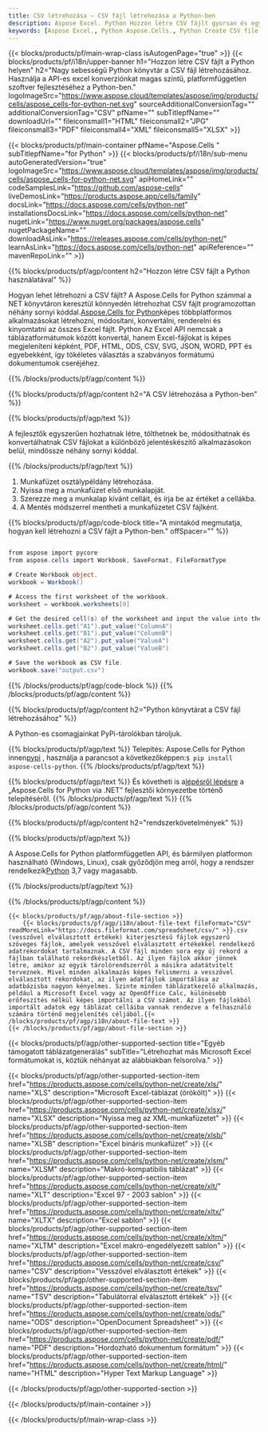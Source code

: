 ```yaml
---
title: CSV létrehozása – CSV fájl létrehozása a Python-ben
description: Aspose Excel. Python Hozzon létre CSV fájlt gyorsan és egyszerűen a Aspose.Cells segítségével. Hozzon létre CSV fájlt a Python használatával. Hozzon létre CSV-et a Python-ben. Python3481 Létrehozása.
keywords: [Aspose Excel., Python Aspose.Cells., Python Create CSV file., Generate CSV file in Python., Create CSV file using Python., Write data to CSV file via Python., Create a CSV file in Python., Python Generate a CSV file., Python CSV Creater]
---
```

{{< blocks/products/pf/main-wrap-class isAutogenPage="true" >}}
{{< blocks/products/pf/i18n/upper-banner h1="Hozzon létre CSV fájlt a Python helyen" h2="Nagy sebességű Python könyvtár a CSV fájl létrehozásához. Használja a API-es excel konverziónkat magas szintű, platformfüggetlen szoftver fejlesztéséhez a Python-ben." logoImageSrc="https://www.aspose.cloud/templates/aspose/img/products/cells/aspose_cells-for-python-net.svg" sourceAdditionalConversionTag="" additionalConversionTag="CSV" pfName="" subTitlepfName="" downloadUrl="" fileiconsmall1="HTML" fileiconsmall2="JPG" fileiconsmall3="PDF" fileiconsmall4="XML" fileiconsmall5="XLSX" >}}

{{< blocks/products/pf/main-container pfName="Aspose.Cells " subTitlepfName="for Python" >}}
{{< blocks/products/pf/i18n/sub-menu autoGeneratedVersion="true" logoImageSrc="https://www.aspose.cloud/templates/aspose/img/products/cells/aspose_cells-for-python-net.svg" apiHomeLink="" codeSamplesLink="https://github.com/aspose-cells" liveDemosLink="https://products.aspose.app/cells/family" docsLink="https://docs.aspose.com/cells/python-net" installationsDocsLink="https://docs.aspose.com/cells/python-net" nugetLink="https://www.nuget.org/packages/aspose.cells" nugetPackageName="" downloadAsLink="https://releases.aspose.com/cells/python-net/" learnAsLink="https://docs.aspose.com/cells/python-net" apiReference="" mavenRepoLink="" >}}

{{% blocks/products/pf/agp/content h2="Hozzon létre CSV fájlt a Python használatával" %}}

 Hogyan lehet létrehozni a CSV fájlt? A Aspose.Cells for Python számmal a NET könyvtáron keresztül könnyedén létrehozhat CSV fájlt programozottan néhány sornyi kóddal.[Aspose.Cells for Python](https://pypi.org/project/aspose-cells-python/)képes többplatformos alkalmazásokat létrehozni, módosítani, konvertálni, renderelni és kinyomtatni az összes Excel fájlt. Python Az Excel API nemcsak a táblázatformátumok között konvertál, hanem Excel-fájlokat is képes megjeleníteni képként, PDF, HTML, ODS, CSV, SVG, JSON, WORD, PPT és egyebekként, így tökéletes választás a szabványos formátumú dokumentumok cseréjéhez.

{{% /blocks/products/pf/agp/content %}}



{{% blocks/products/pf/agp/content h2="A CSV létrehozása a Python-ben" %}}

{{% blocks/products/pf/agp/text %}}

 A fejlesztők egyszerűen hozhatnak létre, tölthetnek be, módosíthatnak és konvertálhatnak CSV fájlokat a különböző jelentéskészítő alkalmazásokon belül, mindössze néhány sornyi kóddal.

{{% /blocks/products/pf/agp/text %}}

1.  Munkafüzet osztálypéldány létrehozása.
1.  Nyissa meg a munkafüzet első munkalapját.
1.  Szerezze meg a munkalap kívánt celláit, és írja be az értéket a cellákba.
1.  A Mentés módszerrel mentheti a munkafüzetet CSV fájlként.

{{% blocks/products/pf/agp/code-block title="A mintakód megmutatja, hogyan kell létrehozni a CSV fájlt a Python-ben." offSpacer="" %}}

```cs

from aspose import pycore
from aspose.cells import Workbook, SaveFormat, FileFormatType

# Create Workbook object.
workbook = Workbook()

# Access the first worksheet of the workbook.
worksheet = workbook.worksheets[0]

# Get the desired cell(s) of the worksheet and input the value into the cell(s).
worksheet.cells.get("A1").put_value("ColumnA")
worksheet.cells.get("B1").put_value("ColumnB")
worksheet.cells.get("A2").put_value("ValueA")
worksheet.cells.get("B2").put_value("ValueB")

# Save the workbook as CSV file.
workbook.save("output.csv")

```

{{% /blocks/products/pf/agp/code-block %}}
{{% /blocks/products/pf/agp/content %}}

{{% blocks/products/pf/agp/content h2="Python könyvtárat a CSV fájl létrehozásához" %}}

A Python-es csomagjainkat PyPi-tárolókban tároljuk.

{{% blocks/products/pf/agp/text %}}
 Telepítés: Aspose.Cells for Python innen<a href="https://pypi.org/project/aspose-cells-python/">pypi</a> , használja a parancsot a következőképpen:<code>$ pip install aspose-cells-python</code>.
{{% /blocks/products/pf/agp/text %}}

{{% blocks/products/pf/agp/text %}}
 És követheti is a[lépésről lépésre](https://docs.aspose.com/cells/python-net/getting-started/) a „Aspose.Cells for Python via .NET” fejlesztői környezetbe történő telepítéséről.
{{% /blocks/products/pf/agp/text %}}
{{% /blocks/products/pf/agp/content %}}

{{% blocks/products/pf/agp/content h2="rendszerkövetelmények" %}}

{{% blocks/products/pf/agp/text %}}

 A Aspose.Cells for Python platformfüggetlen API, és bármilyen platformon használható (Windows, Linux), csak győződjön meg arról, hogy a rendszer rendelkezik[Python](https://www.python.org/downloads/) 3,7 vagy magasabb.
 
{{% /blocks/products/pf/agp/text %}}

{{% /blocks/products/pf/agp/content %}}

<!-- aboutfile Starts -->
    {{< blocks/products/pf/agp/about-file-section >}}
        {{< blocks/products/pf/agp/i18n/about-file-text fileFormat="CSV" readMoreLink="https://docs.fileformat.com/spreadsheet/csv/" >}}.csv (vesszővel elválasztott értékek) kiterjesztésű fájlok egyszerű szöveges fájlok, amelyek vesszővel elválasztott értékekkel rendelkező adatrekordokat tartalmaznak. A CSV fájl minden sora egy új rekord a fájlban található rekordkészletből. Az ilyen fájlok akkor jönnek létre, amikor az egyik tárolórendszerről a másikra adatátvitelt terveznek. Mivel minden alkalmazás képes felismerni a vesszővel elválasztott rekordokat, az ilyen adatfájlok importálása az adatbázisba nagyon kényelmes. Szinte minden táblázatkezelő alkalmazás, például a Microsoft Excel vagy az OpenOffice Calc, különösebb erőfeszítés nélkül képes importálni a CSV számot. Az ilyen fájlokból importált adatok egy táblázat celláiba vannak rendezve a felhasználó számára történő megjelenítés céljából.{{< /blocks/products/pf/agp/i18n/about-file-text >}}
    {{< /blocks/products/pf/agp/about-file-section >}}
<!-- aboutfile Ends -->

{{< blocks/products/pf/agp/other-supported-section title="Egyéb támogatott táblázatgenerálás" subTitle="Létrehozhat más Microsoft Excel formátumokat is, köztük néhányat az alábbiakban felsorolva." >}}

{{< blocks/products/pf/agp/other-supported-section-item href="https://products.aspose.com/cells/python-net/create/xls/" name="XLS" description="Microsoft Excel-táblázat (örökölt)" >}} 
{{< blocks/products/pf/agp/other-supported-section-item href="https://products.aspose.com/cells/python-net/create/xlsx/" name="XLSX" description="Nyissa meg az XML-munkafüzetet" >}} 
{{< blocks/products/pf/agp/other-supported-section-item href="https://products.aspose.com/cells/python-net/create/xlsb/" name="XLSB" description="Excel bináris munkafüzet" >}} 
{{< blocks/products/pf/agp/other-supported-section-item href="https://products.aspose.com/cells/python-net/create/xlsm/" name="XLSM" description="Makró-kompatibilis táblázat" >}} 
{{< blocks/products/pf/agp/other-supported-section-item href="https://products.aspose.com/cells/python-net/create/xlt/" name="XLT" description="Excel 97 - 2003 sablon" >}} 
{{< blocks/products/pf/agp/other-supported-section-item href="https://products.aspose.com/cells/python-net/create/xltx/" name="XLTX" description="Excel sablon" >}} 
{{< blocks/products/pf/agp/other-supported-section-item href="https://products.aspose.com/cells/python-net/create/xltm/" name="XLTM" description="Excel makró-engedélyezett sablon" >}} 
{{< blocks/products/pf/agp/other-supported-section-item href="https://products.aspose.com/cells/python-net/create/csv/" name="CSV" description="Vesszővel elválasztott értékek" >}} 
{{< blocks/products/pf/agp/other-supported-section-item href="https://products.aspose.com/cells/python-net/create/tsv/" name="TSV" description="Tabulátorral elválasztott értékek" >}} 
{{< blocks/products/pf/agp/other-supported-section-item href="https://products.aspose.com/cells/python-net/create/ods/" name="ODS" description="OpenDocument Spreadsheet" >}}
{{< blocks/products/pf/agp/other-supported-section-item href="https://products.aspose.com/cells/python-net/create/pdf/" name="PDF" description="Hordozható dokumentum formátum" >}} 
{{< blocks/products/pf/agp/other-supported-section-item href="https://products.aspose.com/cells/python-net/create/html/" name="HTML" description="Hyper Text Markup Language" >}} 

{{< /blocks/products/pf/agp/other-supported-section >}}

{{< /blocks/products/pf/main-container >}}
    
{{< /blocks/products/pf/main-wrap-class >}}
